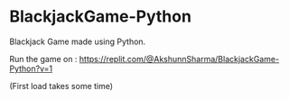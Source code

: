 # BlackjackGame-Python
Blackjack Game made using Python.


Run the game on : https://replit.com/@AkshunnSharma/BlackjackGame-Python?v=1

(First load takes some time)
